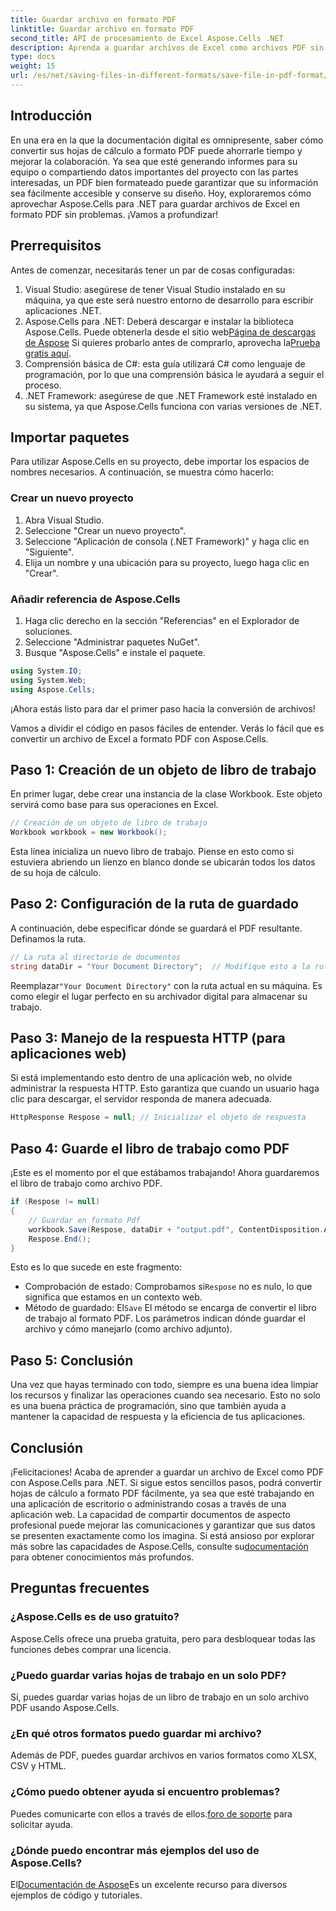 ```yaml
---
title: Guardar archivo en formato PDF
linktitle: Guardar archivo en formato PDF
second_title: API de procesamiento de Excel Aspose.Cells .NET
description: Aprenda a guardar archivos de Excel como archivos PDF sin esfuerzo con Aspose.Cells para .NET. Se proporcionan pasos y ejemplos sencillos para una implementación sencilla.
type: docs
weight: 15
url: /es/net/saving-files-in-different-formats/save-file-in-pdf-format/
---
```

## Introducción
En una era en la que la documentación digital es omnipresente, saber cómo convertir sus hojas de cálculo a formato PDF puede ahorrarle tiempo y mejorar la colaboración. Ya sea que esté generando informes para su equipo o compartiendo datos importantes del proyecto con las partes interesadas, un PDF bien formateado puede garantizar que su información sea fácilmente accesible y conserve su diseño. Hoy, exploraremos cómo aprovechar Aspose.Cells para .NET para guardar archivos de Excel en formato PDF sin problemas. ¡Vamos a profundizar!
## Prerrequisitos
Antes de comenzar, necesitarás tener un par de cosas configuradas:
1. Visual Studio: asegúrese de tener Visual Studio instalado en su máquina, ya que este será nuestro entorno de desarrollo para escribir aplicaciones .NET.
2.  Aspose.Cells para .NET: Deberá descargar e instalar la biblioteca Aspose.Cells. Puede obtenerla desde el sitio web[Página de descargas de Aspose](https://releases.aspose.com/cells/net/) Si quieres probarlo antes de comprarlo, aprovecha la[Prueba gratis aquí](https://releases.aspose.com/).
3. Comprensión básica de C#: esta guía utilizará C# como lenguaje de programación, por lo que una comprensión básica le ayudará a seguir el proceso.
4. .NET Framework: asegúrese de que .NET Framework esté instalado en su sistema, ya que Aspose.Cells funciona con varias versiones de .NET.
## Importar paquetes
Para utilizar Aspose.Cells en su proyecto, debe importar los espacios de nombres necesarios. A continuación, se muestra cómo hacerlo:
### Crear un nuevo proyecto
1. Abra Visual Studio.
2. Seleccione "Crear un nuevo proyecto".
3. Seleccione "Aplicación de consola (.NET Framework)" y haga clic en "Siguiente".
4. Elija un nombre y una ubicación para su proyecto, luego haga clic en "Crear".
### Añadir referencia de Aspose.Cells
1. Haga clic derecho en la sección "Referencias" en el Explorador de soluciones.
2. Seleccione "Administrar paquetes NuGet".
3. Busque "Aspose.Cells" e instale el paquete.
```csharp
using System.IO;
using System.Web;
using Aspose.Cells;
```
¡Ahora estás listo para dar el primer paso hacia la conversión de archivos!

Vamos a dividir el código en pasos fáciles de entender. Verás lo fácil que es convertir un archivo de Excel a formato PDF con Aspose.Cells.
## Paso 1: Creación de un objeto de libro de trabajo
En primer lugar, debe crear una instancia de la clase Workbook. Este objeto servirá como base para sus operaciones en Excel.
```csharp
// Creación de un objeto de libro de trabajo
Workbook workbook = new Workbook();
```
Esta línea inicializa un nuevo libro de trabajo. Piense en esto como si estuviera abriendo un lienzo en blanco donde se ubicarán todos los datos de su hoja de cálculo.
## Paso 2: Configuración de la ruta de guardado
A continuación, debe especificar dónde se guardará el PDF resultante. Definamos la ruta.
```csharp
// La ruta al directorio de documentos
string dataDir = "Your Document Directory";  // Modifique esto a la ruta deseada
```
 Reemplazar`"Your Document Directory"` con la ruta actual en su máquina. Es como elegir el lugar perfecto en su archivador digital para almacenar su trabajo.
## Paso 3: Manejo de la respuesta HTTP (para aplicaciones web)
Si está implementando esto dentro de una aplicación web, no olvide administrar la respuesta HTTP. Esto garantiza que cuando un usuario haga clic para descargar, el servidor responda de manera adecuada.
```csharp
HttpResponse Respose = null; // Inicializar el objeto de respuesta
```
## Paso 4: Guarde el libro de trabajo como PDF
¡Este es el momento por el que estábamos trabajando! Ahora guardaremos el libro de trabajo como archivo PDF.
```csharp
if (Respose != null)
{
    // Guardar en formato Pdf
    workbook.Save(Respose, dataDir + "output.pdf", ContentDisposition.Attachment, new PdfSaveOptions());
    Respose.End();
}
```
Esto es lo que sucede en este fragmento:
-  Comprobación de estado: Comprobamos si`Respose` no es nulo, lo que significa que estamos en un contexto web.
-  Método de guardado: El`Save` El método se encarga de convertir el libro de trabajo al formato PDF. Los parámetros indican dónde guardar el archivo y cómo manejarlo (como archivo adjunto).
## Paso 5: Conclusión
Una vez que hayas terminado con todo, siempre es una buena idea limpiar los recursos y finalizar las operaciones cuando sea necesario. Esto no solo es una buena práctica de programación, sino que también ayuda a mantener la capacidad de respuesta y la eficiencia de tus aplicaciones.
## Conclusión
¡Felicitaciones! Acaba de aprender a guardar un archivo de Excel como PDF con Aspose.Cells para .NET. Si sigue estos sencillos pasos, podrá convertir hojas de cálculo a formato PDF fácilmente, ya sea que esté trabajando en una aplicación de escritorio o administrando cosas a través de una aplicación web. La capacidad de compartir documentos de aspecto profesional puede mejorar las comunicaciones y garantizar que sus datos se presenten exactamente como los imagina.
 Si está ansioso por explorar más sobre las capacidades de Aspose.Cells, consulte su[documentación](https://reference.aspose.com/cells/net/) para obtener conocimientos más profundos.
## Preguntas frecuentes
### ¿Aspose.Cells es de uso gratuito?
Aspose.Cells ofrece una prueba gratuita, pero para desbloquear todas las funciones debes comprar una licencia.
### ¿Puedo guardar varias hojas de trabajo en un solo PDF?
Sí, puedes guardar varias hojas de un libro de trabajo en un solo archivo PDF usando Aspose.Cells.
### ¿En qué otros formatos puedo guardar mi archivo?
Además de PDF, puedes guardar archivos en varios formatos como XLSX, CSV y HTML.
### ¿Cómo puedo obtener ayuda si encuentro problemas?
 Puedes comunicarte con ellos a través de ellos.[foro de soporte](https://forum.aspose.com/c/cells/9) para solicitar ayuda.
### ¿Dónde puedo encontrar más ejemplos del uso de Aspose.Cells?
 El[Documentación de Aspose](https://reference.aspose.com/cells/net/)Es un excelente recurso para diversos ejemplos de código y tutoriales.